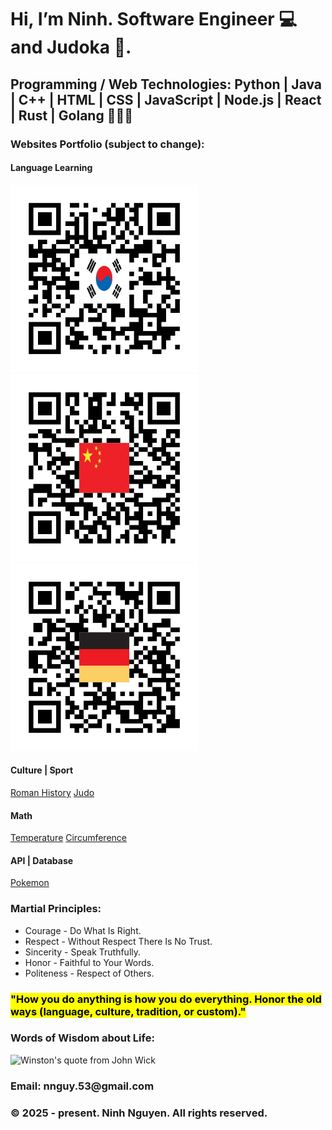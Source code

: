 <head>
  <h1>Hi, I’m Ninh. Software Engineer 💻 and Judoka 🥋.</h1>
</head>

<body>
  <h2>Programming / Web Technologies: Python | Java | C++ | HTML | CSS | JavaScript | Node.js | React | Rust | Golang 🧑🏻‍💻</h2>

  <h3>Websites Portfolio (subject to change):</h3>
  <h4>Language Learning</h4>
  <span><img src="/asset/Korean82.png" alt="QR code for Korean language website" height="300"><img src="/asset/Chinese86.png" alt="QR code for Chinese language website" height="300"><img src="/asset/Germany49.png" alt="QR code for German language website" height="300"></span>
  <h4>Culture | Sport</h4>
  <a href="https://rome-5hp.pages.dev/">Roman History</a>
  <a href="https://judo-1jg.pages.dev/">Judo</a>
  <br>
  <h4>Math</h4>
  <a href="https://temp-vpg.pages.dev/">Temperature</a>
  <a href="https://circle-4ot.pages.dev/">Circumference</a>
  <br>
  <h4>API | Database</h4>
  <a href="https://pokemon-6rh.pages.dev/">Pokemon</a>
  <br>
  
  <h3>Martial Principles:</h3>
  <ul>
    <li>Courage - Do What Is Right.</li>
    <li>Respect - Without Respect There Is No Trust.</li>
    <li>Sincerity - Speak Truthfully.</li>
    <li>Honor - Faithful to Your Words.</li>
    <li>Politeness - Respect of Others.</li>
  </ul>
  
  <h3><mark>"How you do anything is how you do everything. Honor the old ways (language, culture, tradition, or custom)."</mark></h3>
  
  <h3>Words of Wisdom about Life: </h3>
  <img src="/asset/John Wick meme.gif" alt="Winston's quote from John Wick" height="420">
</body>

<footer>
  <h3>Email: nnguy.53@gmail.com</h3>
  <h3>&copy 2025 - present. Ninh Nguyen. All rights reserved.</h3>
</footer>

<!---
ninh-nguyen01/ninh-nguyen01 is a ✨ special ✨ repository because its `README.md` (this file) appears on your GitHub profile.
You can click the Preview link to take a look at your changes.
--->
